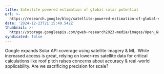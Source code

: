 ```yaml
---
title: Satellite powered estimation of global solar potential
url: >-
  https://research.google/blog/satellite-powered-estimation-of-global-solar-potential/
date: '2024-12-23T21:15:49.542Z'
thumbnail: >-
  https://storage.googleapis.com/gweb-research2023-media/images/Open_Graph.width-800.format-jpeg.jpg
syndicated: false
---
```

Google expands Solar API coverage using satellite imagery & ML. While increased access is great, relying on lower-res satellite data for critical calculations like roof pitch raises concerns about accuracy & real-world applicability.  Are we sacrificing precision for scale?
